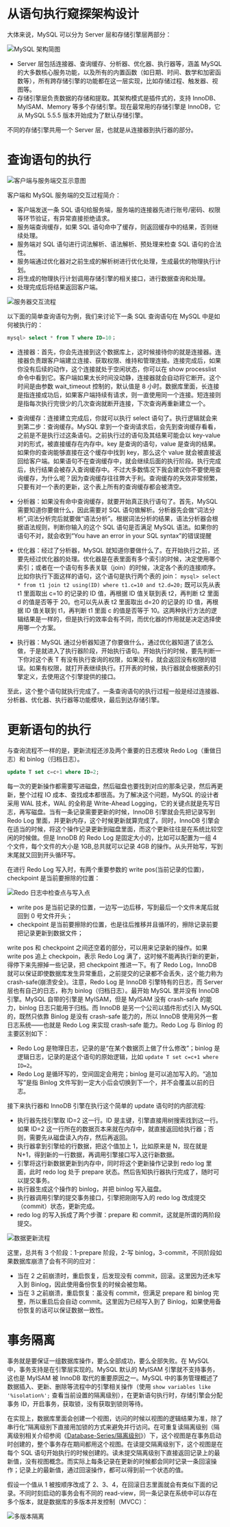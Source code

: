# 从语句执行窥探架构设计

大体来说，MySQL 可以分为 Server 层和存储引擎层两部分：

![MySQL 架构简图](https://pic.imgdb.cn/item/606e9b2f8322e6675ce9cd8b.jpg)

- Server 层包括连接器、查询缓存、分析器、优化器、执行器等，涵盖 MySQL 的大多数核心服务功能，以及所有的内置函数（如日期、时间、数学和加密函数等），所有跨存储引擎的功能都在这一层实现，比如存储过程、触发器、视图等。
- 存储引擎层负责数据的存储和提取。其架构模式是插件式的，支持 InnoDB、MyISAM、Memory 等多个存储引擎。现在最常用的存储引擎是 InnoDB，它从 MySQL 5.5.5 版本开始成为了默认存储引擎。

不同的存储引擎共用一个 Server 层，也就是从连接器到执行器的部分。

# 查询语句的执行

![客户端与服务端交互示意图](https://assets.ng-tech.icu/superbed/2021/07/25/60fd0fd75132923bf8871929.jpg)

客户端和 MySQL 服务端的交互过程简介：

- 客户端发送一条 SQL 语句给服务端，服务端的连接器先进行账号/密码、权限等环节验证，有异常直接拒绝请求。
- 服务端查询缓存，如果 SQL 语句命中了缓存，则返回缓存中的结果，否则继续处理。
- 服务端对 SQL 语句进行词法解析、语法解析、预处理来检查 SQL 语句的合法性。
- 服务端通过优化器对之前生成的解析树进行优化处理，生成最优的物理执行计划。
- 将生成的物理执行计划调用存储引擎的相关接口，进行数据查询和处理。
- 处理完成后将结果返回客户端。

![服务器交互流程](https://assets.ng-tech.icu/superbed/2021/07/25/60fd10945132923bf88ad7d5.jpg)

以下面的简单查询语句为例，我们来讨论下一条 SQL 查询语句在 MySQL 中是如何被执行的：

```sql
mysql> select * from T where ID=10；
```

- 连接器：首先，你会先连接到这个数据库上，这时候接待你的就是连接器。连接器负责跟客户端建立连接、获取权限、维持和管理连接。连接完成后，如果你没有后续的动作，这个连接就处于空闲状态，你可以在 show processlist 命令中看到它。客户端如果太长时间没动静，连接器就会自动将它断开。这个时间是由参数 wait_timeout 控制的，默认值是 8 小时。数据库里面，长连接是指连接成功后，如果客户端持续有请求，则一直使用同一个连接。短连接则是指每次执行完很少的几次查询就断开连接，下次查询再重新建立一个。

- 查询缓存：连接建立完成后，你就可以执行 select 语句了。执行逻辑就会来到第二步：查询缓存。MySQL 拿到一个查询请求后，会先到查询缓存看看，之前是不是执行过这条语句。之前执行过的语句及其结果可能会以 key-value 对的形式，被直接缓存在内存中。key 是查询的语句，value 是查询的结果。如果你的查询能够直接在这个缓存中找到 key，那么这个 value 就会被直接返回给客户端。如果语句不在查询缓存中，就会继续后面的执行阶段。执行完成后，执行结果会被存入查询缓存中。不过大多数情况下我会建议你不要使用查询缓存，为什么呢？因为查询缓存往往弊大于利。查询缓存的失效非常频繁，只要有对一个表的更新，这个表上所有的查询缓存都会被清空。

- 分析器：如果没有命中查询缓存，就要开始真正执行语句了。首先，MySQL 需要知道你要做什么，因此需要对 SQL 语句做解析。分析器先会做“词法分析”,词法分析完后就要做“语法分析”。根据词法分析的结果，语法分析器会根据语法规则，判断你输入的这个 SQL 语句是否满足 MySQL 语法。如果你的语句不对，就会收到“You have an error in your SQL syntax”的错误提醒

- 优化器：经过了分析器，MySQL 就知道你要做什么了。在开始执行之前，还要先经过优化器的处理。优化器是在表里面有多个索引的时候，决定使用哪个索引；或者在一个语句有多表关联（join）的时候，决定各个表的连接顺序。比如你执行下面这样的语句，这个语句是执行两个表的 join： `mysql> select * from t1 join t2 using(ID) where t1.c=10 and t2.d=20;` 既可以先从表 t1 里面取出 c=10 的记录的 ID 值，再根据 ID 值关联到表 t2，再判断 t2 里面 d 的值是否等于 20。也可以先从表 t2 里面取出 d=20 的记录的 ID 值，再根据 ID 值关联到 t1，再判断 t1 里面 c 的值是否等于 10。这两种执行方法的逻辑结果是一样的，但是执行的效率会有不同，而优化器的作用就是决定选择使用哪一个方案。

- 执行器：MySQL 通过分析器知道了你要做什么，通过优化器知道了该怎么做，于是就进入了执行器阶段，开始执行语句。开始执行的时候，要先判断一下你对这个表 T 有没有执行查询的权限，如果没有，就会返回没有权限的错误。如果有权限，就打开表继续执行。打开表的时候，执行器就会根据表的引擎定义，去使用这个引擎提供的接口。

至此，这个整个语句就执行完成了。一条查询语句的执行过程一般是经过连接器、分析器、优化器、执行器等功能模块，最后到达存储引擎。

# 更新语句的执行

与查询流程不一样的是，更新流程还涉及两个重要的日志模块 Redo Log（重做日志）和 binlog（归档日志）。

```sql
update T set c=c+1 where ID=2;
```

每一次的更新操作都需要写进磁盘，然后磁盘也要找到对应的那条记录，然后再更新，整个过程 IO 成本、查找成本都很高。为了解决这个问题，MySQL 的设计者采用 WAL 技术，WAL 的全称是 Write-Ahead Logging，它的关键点就是先写日志，再写磁盘。当有一条记录需要更新的时候，InnoDB 引擎就会先把记录写到 Redo Log 里面，并更新内存，这个时候更新就算完成了。同时，InnoDB 引擎会在适当的时候，将这个操作记录更新到磁盘里面，而这个更新往往是在系统比较空闲的时候做。但是 InnoDB 的 Redo Log 是固定大小的，比如可以配置为一组 4 个文件，每个文件的大小是 1GB,总共就可以记录 4GB 的操作。从头开始写，写到末尾就又回到开头循环写。

在进行 Redo Log 写入时，有两个重要参数的 write pos(当前记录的位置)，checkpoint 是当前要擦除的位置：

![Redo 日志中检查点与写入点](https://pic.imgdb.cn/item/606eacbd8322e6675cfc49d2.jpg)

- write pos 是当前记录的位置，一边写一边后移，写到最后一个文件末尾后就回到 0 号文件开头；
- checkpoint 是当前要擦除的位置，也是往后推移并且循环的，擦除记录前要把记录更新到数据文件；

write pos 和 checkpoint 之间还空着的部分，可以用来记录新的操作。如果 write pos 追上 checkpoin，表示 Redo Log 满了，这时候不能再执行新的更新，得停下来先擦掉一些记录，把 checkpoint 推进一下。有了 Redo Log，InnoDB 就可以保证即使数据库发生异常重启，之前提交的记录都不会丢失，这个能力称为 crash-safe(崩溃安全)。注意，Redo Log 是 InnoDB 引擎特有的日志，而 Server 层也有自己的日志，称为 binlog（归档日志）。最开始 MySQL 里并没有 InnoDB 引擎。MySQL 自带的引擎是 MyISAM，但是 MyISAM 没有 crash-safe 的能力，binlog 日志只能用于归档。而 InnoDB 是另一个公司以插件形式引入 MySQL 的，既然只依靠 Binlog 是没有 crash-safe 能力的，所以 InnoDB 使用另外一套日志系统——也就是 Redo Log 来实现 crash-safe 能力。Redo Log 与 Binlog 的主要区别如下：

- Redo Log 是物理日志，记录的是“在某个数据页上做了什么修改”；binlog 是逻辑日志，记录的是这个语句的原始逻辑，比如 `update T set c=c+1 where ID=2`。
- Redo Log 是循环写的，空间固定会用完；binlog 是可以追加写入的。“追加写”是指 Binlog 文件写到一定大小后会切换到下一个，并不会覆盖以前的日志。

接下来执行器和 InnoDB 引擎在执行这个简单的 update 语句时的内部流程:

- 执行器先找引擎取 ID=2 这一行。ID 是主键，引擎直接用树搜索找到这一行。如果 ID=2 这一行所在的数据页本来就在内存中，就直接返回给执行器；否则，需要先从磁盘读入内存，然后再返回。
- 执行器拿到引擎给的行数据，把这个值加上 1，比如原来是 N，现在就是 N+1，得到新的一行数据，再调用引擎接口写入这行新数据。
- 引擎将这行新数据更新到内存中，同时将这个更新操作记录到 redo log 里面，此时 redo log 处于 prepare 状态。然后告知执行器执行完成了，随时可以提交事务。
- 执行器生成这个操作的 binlog，并把 binlog 写入磁盘。
- 执行器调用引擎的提交事务接口，引擎把刚刚写入的 redo log 改成提交（commit）状态，更新完成。
- redo log 的写入拆成了两个步骤：prepare 和 commit，这就是所谓的两阶段提交。

![数据更新流程](https://pic.imgdb.cn/item/606eb0398322e6675cffab40.jpg)

这里，总共有 3 个阶段：1-prepare 阶段，2-写 binlog，3-commit，不同阶段如果数据库崩溃了会有不同的应对：

- 当在 2 之前崩溃时，重启恢复，后发现没有 commit，回滚。这里因为还未写入到 Binlog，因此使用备份恢复的时候会被忽略。
- 当在 3 之前崩溃，重启恢复：虽没有 commit，但满足 prepare 和 binlog 完整，所以重启后会自动 commit。这里因为已经写入到了 Binlog，如果使用备份恢复的话可以保证数据一致性。

# 事务隔离

事务就是要保证一组数据库操作，要么全部成功，要么全部失败。在 MySQL 中，事务支持是在引擎层实现的。MySQL 默认的 MyISAM 引擎就不支持事务，这也是 MyISAM 被 InnoDB 取代的重要原因之一。MySQL 中的事务管理概述了数据插入、更新、删除等流程中的引擎相关操作（使用 `show variables like '%isolation%';` 查看当前设置的隔离级别），在更新语句执行时，存储引擎会分配事务 ID，开启事务，获取锁，没有获取到锁则等待。

在实现上，数据库里面会创建一个视图，访问的时候以视图的逻辑结果为准，除了串行化”隔离级别下直接用加锁的方式来避免并行访问。在可重复读隔离级别（隔离级别相关介绍参阅《[Database-Series/隔离级别](https://github.com/wx-chevalier/Database-Series?q=)》）下，这个视图是在事务启动时创建的，整个事务存在期间都用这个视图。在读提交隔离级别下，这个视图是在每个 SQL 语句开始执行的时候创建的。读未提交隔离级别下直接返回记录上的最新值，没有视图概念。而实际上每条记录在更新的时候都会同时记录一条回滚操作；记录上的最新值，通过回滚操作，都可以得到前一个状态的值。

假设一个值从 1 被按顺序改成了 2、3、4，在回滚日志里面就会有类似下面的记录。不同时刻启动的事务会有不同的 read-view，同一条记录在系统中可以存在多个版本，就是数据库的多版本并发控制（MVCC）：

![多版本隔离](https://pic.imgdb.cn/item/607298148322e6675c7a4e2a.jpg)
